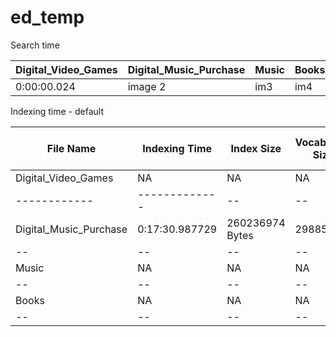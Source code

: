 # ed_temp

Search time

|Digital_Video_Games|Digital_Music_Purchase |Music |Books|
|------------|-------------|--|--|
|0:00:00.024| image 2 |im3 | im4|


Indexing time - default


|File Name|Indexing Time| Index Size | Vocabulary Size | Temporary index segments|
|--|--|--|--|--|
|Digital_Video_Games|NA|NA|NA|NA|
|------------|-------------|--|--|--|
|Digital_Music_Purchase| 0:17:30.987729 |260236974 Bytes | 298858| 171 |
|--|--|--|--|--|
|Music|NA|NA|NA|NA|
|--|--|--|--|--|
|Books|NA|NA|NA|NA|
|--|--|--|--|--|
